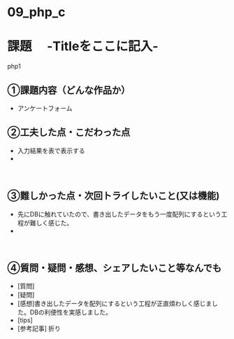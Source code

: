 # 09_php_c
# 課題　 -Titleをここに記入-
php1
## ①課題内容（どんな作品か）
- アンケートフォーム
​
## ②工夫した点・こだわった点
- 入力結果を表で表示する
- 
​
## ③難しかった点・次回トライしたいこと(又は機能)
- 先にDBに触れていたので、書き出したデータをもう一度配列にするという工程が難しく感じた。
- 
​
## ④質問・疑問・感想、シェアしたいこと等なんでも
- [質問]
- [疑問]
- [感想]書き出したデータを配列にするという工程が正直煩わしく感じました。DBの利便性を実感しました。
- [tips]
- [参考記事]
折り